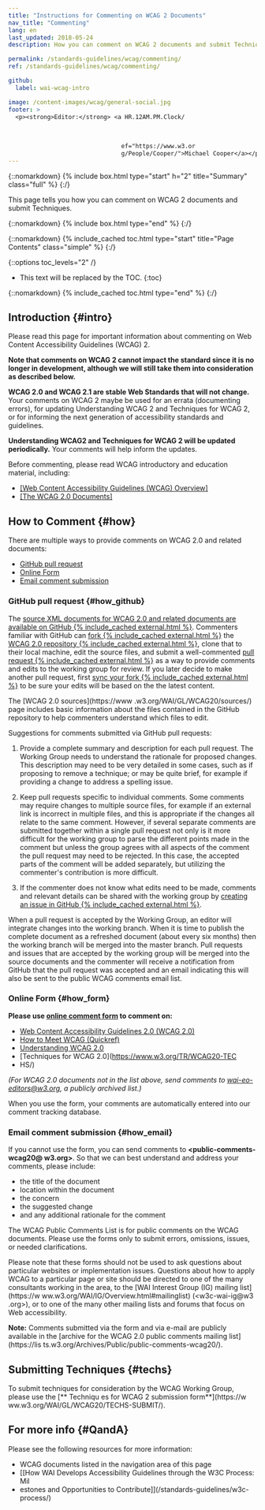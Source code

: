 ```yaml
---
title: "Instructions for Commenting on WCAG 2 Documents"
nav_title: "Commenting"
lang: en
last_updated: 2018-05-24
description: How you can comment on WCAG 2 documents and submit Techniques.

permalink: /standards-guidelines/wcag/commenting/
ref: /standards-guidelines/wcag/commenting/

github:
  label: wai-wcag-intro

image: /content-images/wcag/general-social.jpg
footer: >
  <p><strong>Editor:</strong> <a HR.12AM.PM.Clock/
  
  
                                
                                ef="https://www.w3.or
                                g/People/Cooper/">Michael Cooper</a></p>
---
```


{::nomarkdown}
{% include box.html type="start" h="2" title="Summary" class="full" %}
{:/}

This page tells you how you can comment on WCAG 2 documents and submit Techniques.

{::nomarkdown}
{% include box.html type="end" %}
{:/}

{::nomarkdown}
{% include_cached toc.html type="start" title="Page Contents" class="simple" %}
{:/}

{::options toc_levels="2" /}

-   This text will be replaced by the TOC.
{:toc}

{::nomarkdown}
{% include_cached toc.html type="end" %}
{:/}


## Introduction {#intro}

Please read this page for important information about commenting on Web Content Accessibility Guidelines (WCAG) 2.

**Note that comments on WCAG 2 cannot impact the standard since it is no longer in development, although we will still take them into consideration as described below.**

**WCAG 2.0 and WCAG 2.1 are stable Web Standards that will not change.** Your comments on WCAG 2 maybe be used for an errata (documenting errors), for updating Understanding WCAG 2 and Techniques for WCAG 2, or for informing the next generation of accessibility standards and guidelines.

**Understanding WCAG2 and Techniques for WCAG 2 will be updated periodically.** Your comments will help inform the updates.

Before commenting, please read WCAG introductory and education material, including:

-   [[Web Content Accessibility Guidelines (WCAG) Overview]](/standards-guidelines/wcag/)
-   [[The WCAG 2.0 Documents]](/standards-guidelines/wcag/docs/)

## How to Comment {#how}

There are multiple ways to provide comments on WCAG 2.0 and related
documents:

-   [GitHub pull request](#how_github)
-   [Online Form](#how_form)
-   [Email comment submission](#how_email)

### GitHub pull request {#how_github}

The [source XML documents for WCAG 2.0 and related documents are available on GitHub {% include_cached external.html %}](https://github.com/w3c/wcag/tree/master/wcag20/sources). Commenters familiar with GitHub can [fork {% include_cached external.html %}](https://help.github.com/articles/working-with-forks/) the [WCAG 2.0 repository {% include_cached external.html %}](https://github.com/w3c/wcag/), clone that to their local machine, edit the source files, and submit a well-commented [pull request {% include_cached external.html %}](https://help.github.com/articles/creating-a-pull-request-from-a-fork/) as a way to provide comments and edits to the working group for review. If you later decide to make another pull request, first [sync your fork {% include_cached external.html %}](https://help.github.com/articles/syncing-a-fork/) to be sure your edits will be based on the the latest content.

The [WCAG 2.0 sources](https://www
.w3.org/WAI/GL/WCAG20/sources/) page includes basic information about the files contained in the GitHub repository to help commenters understand which files to edit.

Suggestions for comments submitted via GitHub pull requests:

1.  Provide a complete summary and description for each pull request. The Working Group needs to understand the rationale for proposed changes. This description may need to be very detailed in some cases, such as if proposing to remove a technique; or may be quite brief, for example if providing a change to address a spelling issue.

2.  Keep pull requests specific to individual comments. Some comments may require changes to multiple source files, for example if an external link is incorrect in multiple files, and this is appropriate if the changes all relate to the same comment. However, if several separate comments are submitted together within a single pull request not only is it more difficult for the working group to parse the different points made in the comment but unless the group agrees with all aspects of the comment the pull request may need to be rejected. In this case, the accepted parts of the comment will be added separately, but utilizing the commenter's contribution is more difficult.

3.  If the commenter does not know what edits need to be made, comments and relevant details can be shared with the working group by [creating an issue in GitHub {% include_cached external.html %}](https://github.com/w3c/wcag/issues).

When a pull request is accepted by the Working Group, an editor will
integrate changes into the working branch. When it is time to publish
the complete document as a refreshed document (about every six months)
then the working branch will be merged into the master branch. Pull
requests and issues that are accepted by the working group will be
merged into the source documents and the commenter will receive a
notification from GitHub that the pull request was accepted and an email
indicating this will also be sent to the public WCAG comments email
list.

### Online Form {#how_form}

**Please use [online comment form](https://www.w3.org/WAI/WCAG20/comments/onlineform.html) to comment on:**

-   [Web Content Accessibility Guidelines 2.0 (WCAG 2.0)](https://www.w3.org/TR/WCAG20/)
-   [How to Meet WCAG (Quickref)](https://www.w3.org/WAI/WCAG21/quickref/)
-   [Understanding WCAG 2.0](https://www.w3.org/TR/UNDERSTANDING-WCAG20/)
-   [Techniques for WCAG 2.0](https://www.w3.org/TR/WCAG20-TEC
-   HS/)

*(For WCAG 2.0 documents not in the list above, send comments to <wai-eo-editors@w3.org>, a publicly archived list.)*

When you use the form, your comments are automatically entered into our
comment tracking database.

### Email comment submission {#how_email}

If you cannot use the form, you can send comments to **<public-comments-wcag20@
w3.org>**. So that we can best understand and address your comments, please include:

-   the title of the document
-   location within the document
-   the concern
-   the suggested change
-   and any additional rationale for the comment

The WCAG Public Comments List is for public comments on the WCAG documents. Please use the forms only to submit errors, omissions, issues, or needed clarifications.

Please note that these forms should not be used to ask questions about particular websites or implementation issues. Questions about how to apply WCAG to a particular page or site should be directed to one of the many consultants working in the area, to the [WAI Interest Group (IG) mailing list](https://w
ww.w3.org/WAI/IG/Overview.html#mailinglist) (<w3c-wai-ig@w3
.org>), or to one of the many other mailing lists and forums that focus on Web accessibility.

**Note:** Comments submitted via the form and via e-mail are publicly available in the [archive for the WCAG 2.0 public comments mailing list](https://lis
ts.w3.org/Archives/Public/public-comments-wcag20/).

## Submitting Techniques {#techs}

To submit techniques for consideration by the WCAG Working Group, please use the [**
Techniqu
es for WCAG 2 submission form**](https://w
ww.w3.org/WAI/GL/WCAG20/TECHS-SUBMIT/).

## For more info {#QandA}

Please see the following resources for more information:

-   WCAG documents listed in the navigation area of this page
-   [[How WAI Develops Accessibility Guidelines through the W3C Process: Mil
-   estones and Opportunities to Contribute]](/standards-guidelines/w3c-process/) 
